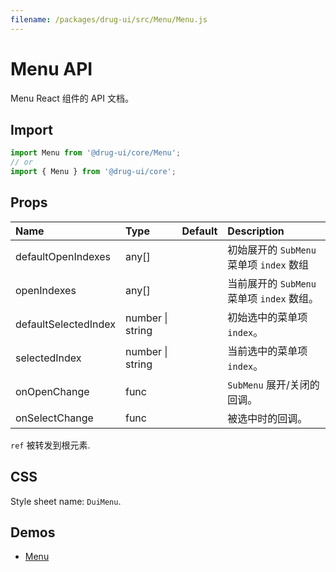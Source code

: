 ```yaml
---
filename: /packages/drug-ui/src/Menu/Menu.js
---
```


# Menu API

<p class="description">Menu React 组件的 API 文档。</p>

## Import

```js
import Menu from '@drug-ui/core/Menu';
// or
import { Menu } from '@drug-ui/core';
```

## Props

| Name | Type | Default | Description |
|:-----|:-----|:--------|:------------|
| <span class="prop-name">defaultOpenIndexes</span> | <span class="prop-type">any[]</span> |  | 初始展开的 ```SubMenu``` 菜单项 ```index``` 数组 |
| <span class="prop-name">openIndexes</span> | <span class="prop-type">any[]</span> | <span class="prop-default"></span> | 当前展开的 ```SubMenu``` 菜单项 ```index``` 数组。 |
| <span class="prop-name">defaultSelectedIndex</span> | <span class="prop-type">number &#124; string</span> | <span class="prop-default"></span> | 初始选中的菜单项 ```index```。 |
| <span class="prop-name">selectedIndex</span> | <span class="prop-type">number &#124; string</span> | <span class="prop-default"></span> | 当前选中的菜单项 ```index```。 |
| <span class="prop-name">onOpenChange</span> | <span class="prop-type">func</span> | <span class="prop-default"></span> | ```SubMenu``` 展开/关闭的回调。 |
| <span class="prop-name">onSelectChange</span> | <span class="prop-type">func</span> | <span class="prop-default"></span> | 被选中时的回调。 |

`ref` 被转发到根元素.

## CSS

Style sheet name: `DuiMenu`.

## Demos

- [Menu](/components/Menu/)




